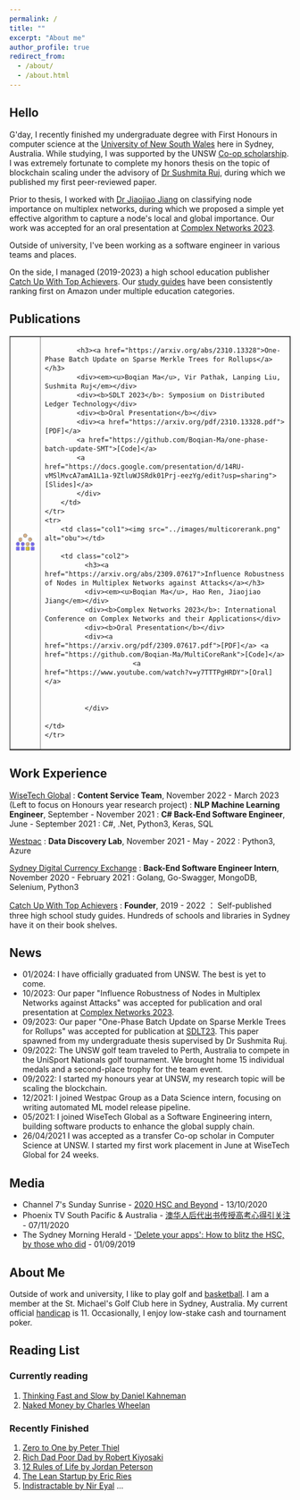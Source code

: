 ```yaml
---
permalink: /
title: ""
excerpt: "About me"
author_profile: true
redirect_from:
  - /about/
  - /about.html
---
```


## Hello

G'day, I recently finished my undergraduate degree with First Honours in computer science at the [University of New South Wales](https://www.unsw.edu.au/) here in Sydney, Australia. While studying, I was supported by the UNSW [Co-op scholarship](https://www.co-op.unsw.edu.au/). I was extremely fortunate to complete my honors thesis on the topic of blockchain scaling under the advisory of [Dr Sushmita Ruj](https://research.unsw.edu.au/people/dr-sushmita-ruj-0), during which we published my first peer-reviewed paper.

Prior to thesis, I worked with [Dr Jiaojiao Jiang](https://research.unsw.edu.au/people/dr-jiaojiao-jiang) on classifying node importance on multiplex networks, during which we proposed a simple yet effective algorithm to capture a node's local and global importance. Our work was accepted for an oral presentation at [Complex Networks 2023](https://complexnetworks.org/).

Outside of university, I've been working as a software engineer in various teams and places.

<!-- ### Why Blockchain?

Early on in my undergraduate studies, I interests leaned more towards machine learning and data science. In 2021, at the height of the NFT bull market, I experience first hand the poor scalability issue of Ethereum by paying $90 gas fee on a $30 NFT ([view tx here](https://etherscan.io/tx/0x31fc76f46eee32d9ea8142faf1fe30414c04a5e96744dde8e8e96a8ce99290f5)). Overlooking the hype and the FUD during the bull market, I began learning about the fundamentals of blockchain.

Right before it was time to select my thesis topic, I took a blockchain software course ([COMP6452](https://www.handbook.unsw.edu.au/undergraduate/courses/2024/COMP6452?year=2024)) that completely changed my outlook on the potential impact of blockchain technology. I see blockchain as a tool to democratize global finance participation. -->

On the side, I managed (2019-2023) a high school education publisher [Catch Up With Top Achievers](http://Top-Achievers.com.au "Catch Up With Top Achievers"). Our [study guides](https://www.amazon.com.au/s?k=Tree+Niu+Bee+Pty.Ltd&i=digital-text&dc&ref=a9_asc_1 "Study guides") have been consistently ranking first on Amazon under multiple education categories.

## Publications

<table border="1">
    <tr>
        <td class="col1"><img src="../images/obu.png" alt="obu"></td>
        <td class="col2">
        
            <h3><a href="https://arxiv.org/abs/2310.13328">One-Phase Batch Update on Sparse Merkle Trees for Rollups</a></h3>
            <div><em><u>Boqian Ma</u>, Vir Pathak, Lanping Liu, Sushmita Ruj</em></div>
            <div><b>SDLT 2023</b>: Symposium on Distributed Ledger Technology</div>
            <div><b>Oral Presentation</b></div>
            <div><a href="https://arxiv.org/pdf/2310.13328.pdf">[PDF]</a> 
            <a href="https://github.com/Boqian-Ma/one-phase-batch-update-SMT">[Code]</a>
            <a href="https://docs.google.com/presentation/d/14RU-vMSlMvcA7amA1L1a-9ZtluWJSRdk01Prj-eezYg/edit?usp=sharing">[Slides]</a>             
            </div>
        </td>
    </tr>
    <tr>
        <td class="col1"><img src="../images/multicorerank.png" alt="obu"></td>

        <td class="col2">
              <h3><a href="https://arxiv.org/abs/2309.07617">Influence Robustness of Nodes in Multiplex Networks against Attacks</a></h3>
              <div><em><u>Boqian Ma</u>, Hao Ren, Jiaojiao Jiang</em></div>
              <div><b>Complex Networks 2023</b>: International Conference on Complex Networks and their Applications</div>
              <div><b>Oral Presentation</b></div>
              <div><a href="https://arxiv.org/pdf/2309.07617.pdf">[PDF]</a> <a href="https://github.com/Boqian-Ma/MultiCoreRank">[Code]</a>
                          <a href="https://www.youtube.com/watch?v=y7TTTPgHRDY">[Oral]</a>


              </div>

    </td>
    </tr>

</table>

## Work Experience

[WiseTech Global](https://www.wisetechglobal.com/ "WiseTech Global")
: **Content Service Team**, November 2022 - March 2023 (Left to focus on Honours year research project)
: **NLP Machine Learning Engineer**, September - November 2021
: **C# Back-End Software Engineer**, June - September 2021
: C#, .Net, Python3, Keras, SQL

[Westpac](https://www.westpac.com.au/ "Westpac")
: **Data Discovery Lab**, November 2021 - May - 2022
: Python3, Azure

[Sydney Digital Currency Exchange](https://exchange.sdce.com.au/ "SDCE")
: **Back-End Software Engineer Intern**, November 2020 - February 2021
: Golang, Go-Swagger, MongoDB, Selenium, Python3

[Catch Up With Top Achievers](https://Top-Achievers.com.au/ "Catch Up With Top Achievers")
: **Founder**, 2019 - 2022
： Self-published three high school study guides. Hundreds of schools and libraries in Sydney have it on their book shelves.

## News

- 01/2024: I have officially graduated from UNSW. The best is yet to come.
- 10/2023: Our paper "Influence Robustness of Nodes in Multiplex Networks against Attacks" was accepted for publication and oral presentation at [Complex Networks 2023](https://complexnetworks.org/).
- 09/2023: Our paper "One-Phase Batch Update on Sparse Merkle Trees for Rollups" was accepted for publication at [SDLT23](https://symposium-dlt.org/). This paper spawned from my undergraduate thesis supervised by Dr Sushmita Ruj.
- 09/2022: The UNSW golf team traveled to Perth, Australia to compete in the UniSport Nationals golf tournament. We brought home 15 individual medals and a second-place trophy for the team event.
- 09/2022: I started my honours year at UNSW, my research topic will be scaling the blockchain.
- 12/2021: I joined Westpac Group as a Data Science intern, focusing on writing automated ML model release pipeline.
- 05/2021: I joined WiseTech Global as a Software Engineering intern, building software products to enhance the global supply chain.
- 26/04/2021 I was accepted as a transfer Co-op scholar in Computer Science at UNSW. I started my first work placement in June at WiseTech Global for 24 weeks.

## Media

- Channel 7's Sunday Sunrise - [2020 HSC and Beyond](https://www.youtube.com/watch?v=dv0kiEdhMyc&t=3s) - 13/10/2020
- Phoenix TV South Pacific & Australia - [澳华人后代出书传授高考心得引关注](https://www.youtube.com/watch?v=woUTLiO1TIs) - 07/11/2020
- The Sydney Morning Herald - ['Delete your apps': How to blitz the HSC, by those who did](https://www.smh.com.au/education/delete-your-apps-how-to-blitz-the-hsc-by-those-who-did-20190829-p52m0t.html) - 01/09/2019

## About Me

Outside of work and university, I like to play golf and [basketball](https://www.instagram.com/p/CqcAyGOPRsA/). I am a member at the St. Michael's Golf Club here in Sydney, Australia. My current official [handicap](https://www.golf.org.au/handicap/?golfLinkNo=2012203208) is 11. Occasionally, I enjoy low-stake cash and tournament poker.

## Reading List

### Currently reading

1. [Thinking Fast and Slow by Daniel Kahneman](https://www.penguin.com.au/books/thinking-fast-and-slow-9780141033570)
2. [Naked Money by Charles Wheelan ](https://www.amazon.com/Naked-Money-Revealing-Financial-System/dp/0393353737)

### Recently Finished

1. [Zero to One by Peter Thiel](https://www.penguin.com.au/books/zero-to-one-9780753555200)
2. [Rich Dad Poor Dad by Robert Kiyosaki](https://www.richdad.com/)
3. [12 Rules of Life by Jordan Peterson](https://www.jordanbpeterson.com/12-rules-for-life/)
4. [The Lean Startup by Eric Ries](http://theleanstartup.com/)
5. [Indistractable by Nir Eyal](https://www.nirandfar.com/indistractable/)
   ...
   <!-- <br> -->
   <!-- <script type="text/javascript" src="https://free-hit-counters.net/count/8hbb"></script> -->
